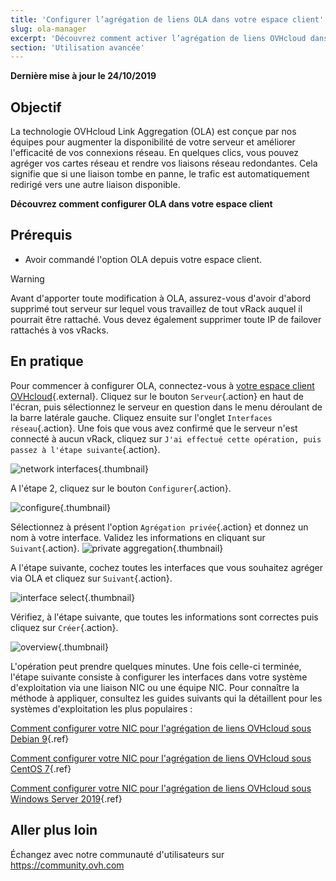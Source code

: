 ```yaml
---
title: 'Configurer l’agrégation de liens OLA dans votre espace client'
slug: ola-manager
excerpt: 'Découvrez comment activer l’agrégation de liens OVHcloud dans votre espace client.'
section: 'Utilisation avancée'
---
```


**Dernière mise à jour le 24/10/2019**

## Objectif

La technologie OVHcloud Link Aggregation (OLA) est conçue par nos équipes pour augmenter la disponibilité de votre serveur et améliorer l'efficacité de vos connexions réseau. En quelques clics, vous pouvez agréger vos cartes réseau et rendre vos liaisons réseau redondantes. Cela signifie que si une liaison tombe en panne, le trafic est automatiquement redirigé vers une autre liaison disponible. 

**Découvrez comment configurer OLA dans votre espace client**

## Prérequis

- Avoir commandé l'option OLA depuis votre espace client.

> [!warning]
>
> Avant d'apporter toute modification à OLA, assurez-vous d'avoir d'abord supprimé tout serveur sur lequel vous travaillez de tout vRack auquel il pourrait être rattaché. Vous devez également supprimer toute IP de failover rattachés à vos vRacks.
>

## En pratique

Pour commencer à configurer OLA, connectez-vous à [votre espace client OVHcloud](https://www.ovh.com/manager/){.external}. Cliquez sur le bouton `Serveur`{.action} en haut de l'écran, puis sélectionnez le serveur en question dans le menu déroulant de la barre latérale gauche. Cliquez ensuite sur l'onglet `Interfaces réseau`{.action}. Une fois que vous avez confirmé que le serveur n'est connecté à aucun vRack, cliquez sur `J'ai effectué cette opération, puis passez à l'étape suivante`{.action}.

![network interfaces](images/network_interfaces.png){.thumbnail}

A l'étape 2, cliquez sur le bouton `Configurer`{.action}.

![configure](images/configure.png){.thumbnail}

Sélectionnez à présent l'option `Agrégation privée`{.action}  et donnez un nom à votre interface. Validez les informations en cliquant sur `Suivant`{.action}.
![private aggregation](images/private_aggregation.png){.thumbnail}

A l'étape suivante, cochez toutes les interfaces que vous souhaitez agréger via OLA et cliquez sur `Suivant`{.action}.

![interface select](images/interface_select.png){.thumbnail}

Vérifiez, à l'étape suivante, que toutes les informations sont correctes puis cliquez sur  `Créer`{.action}.

![overview](images/overview.png){.thumbnail}

L'opération peut prendre quelques minutes. Une fois celle-ci terminée, l'étape suivante consiste à configurer les interfaces dans votre système d'exploitation via une liaison NIC ou une équipe NIC. Pour connaître la méthode à appliquer, consultez les guides suivants qui la détaillent pour les systèmes d'exploitation les plus populaires :

[Comment configurer votre NIC pour l'agrégation de liens OVHcloud sous Debian 9](https://docs.ovh.com/fr/dedicated//ola-debian9/){.ref}

[Comment configurer votre NIC pour l'agrégation de liens OVHcloud sous CentOS 7](https://docs.ovh.com/fr/dedicated/ola-centos7/){.ref}

[Comment configurer votre NIC pour l'agrégation de liens OVHcloud sous Windows Server 2019](https://docs.ovh.com/fr/dedicated/ola-w2k19/){.ref}

## Aller plus loin

Échangez avec notre communauté d'utilisateurs sur <https://community.ovh.com>
